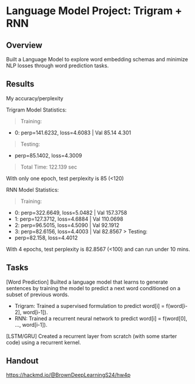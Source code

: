 # Language Model Project: Trigram + RNN

## Overview
Built a Language Model to explore word embedding schemas and minimize NLP losses through word prediction tasks.


## Results

My accuracy/perplexity 

Trigram Model Statistics:
 > Training: 
 - 0: perp=141.6232,	loss=4.6083 	| Val 85.14	4.301
 > Testing: 
 - perp=85.1402,	loss=4.3009
 > Total Time: 122.139 sec

 With only one epoch, test perplexity is 85 (<120)

RNN Model Statistics:
 > Training: 
 - 0: perp=322.6649,	loss=5.0482 	| Val 157.3758
 - 1: perp=127.3712,	loss=4.6884 	| Val 110.0698
 - 2: perp=96.5015,	loss=4.5090 	| Val  92.1912
 - 3: perp=82.6156,	loss=4.4003 	| Val  82.8567 > Testing: 
 - perp=82.158,	loss=4.4012

With 4 epochs, test perplexity is 82.8567 (<100) and can run under 10 mins.

## Tasks

[Word Prediction] Builted a language model that learns to generate sentences by training the model to predict a next word conditioned on a subset of previous words.

- Trigram: Trained a supervised formulation to predict word[i] = f(word[i-2], word[i-1]).
- RNN: Trained a recurrent neural network to predict word[i] = f(word[0], …, word[i-1]).

[LSTM/GRU] Created a recurrent layer from scratch (with some starter code) using a recurrent kernel.


## Handout 

https://hackmd.io/@BrownDeepLearningS24/hw4p